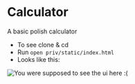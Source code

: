 # Calculator

A basic polish calculator

- To see clone & cd 
- Run `open priv/static/index.html`
- Looks like this:


![You were supposed to see the ui here :(](https://i.imgur.com/c4H4yXu.png)



